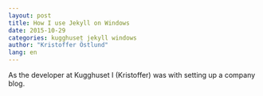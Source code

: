 ```yaml
---
layout: post
title: How I use Jekyll on Windows
date: 2015-10-29
categories: kugghuset jekyll windows
author: "Kristoffer Östlund"
lang: en
---
```


As the developer at Kugghuset I (Kristoffer) was with setting up a company blog.